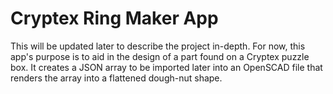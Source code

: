 # Cryptex Ring Maker App
This will be updated later to describe the project in-depth. For now, this app's purpose is to aid in the design of a part found on a Cryptex puzzle box. It creates a JSON array to be imported later into an OpenSCAD file that renders the array into a flattened dough-nut shape.
